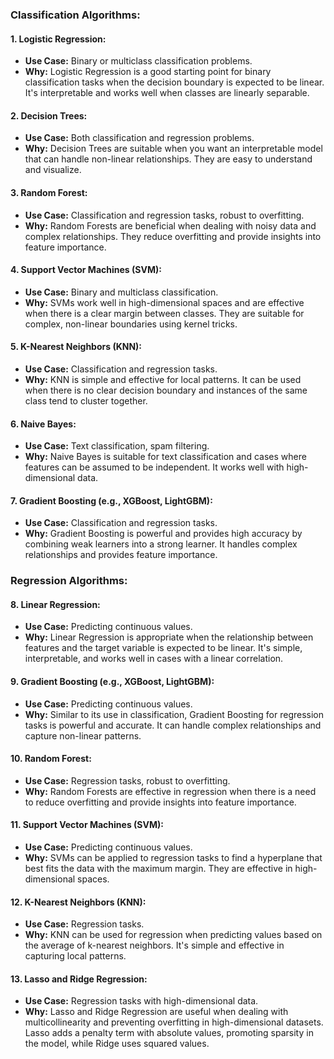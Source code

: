 ### Classification Algorithms:

#### 1. **Logistic Regression:**
   - **Use Case:** Binary or multiclass classification problems.
   - **Why:** Logistic Regression is a good starting point for binary classification tasks when the decision boundary is expected to be linear. It's interpretable and works well when classes are linearly separable.

#### 2. **Decision Trees:**
   - **Use Case:** Both classification and regression problems.
   - **Why:** Decision Trees are suitable when you want an interpretable model that can handle non-linear relationships. They are easy to understand and visualize.

#### 3. **Random Forest:**
   - **Use Case:** Classification and regression tasks, robust to overfitting.
   - **Why:** Random Forests are beneficial when dealing with noisy data and complex relationships. They reduce overfitting and provide insights into feature importance.

#### 4. **Support Vector Machines (SVM):**
   - **Use Case:** Binary and multiclass classification.
   - **Why:** SVMs work well in high-dimensional spaces and are effective when there is a clear margin between classes. They are suitable for complex, non-linear boundaries using kernel tricks.

#### 5. **K-Nearest Neighbors (KNN):**
   - **Use Case:** Classification and regression tasks.
   - **Why:** KNN is simple and effective for local patterns. It can be used when there is no clear decision boundary and instances of the same class tend to cluster together.

#### 6. **Naive Bayes:**
   - **Use Case:** Text classification, spam filtering.
   - **Why:** Naive Bayes is suitable for text classification and cases where features can be assumed to be independent. It works well with high-dimensional data.

#### 7. **Gradient Boosting (e.g., XGBoost, LightGBM):**
   - **Use Case:** Classification and regression tasks.
   - **Why:** Gradient Boosting is powerful and provides high accuracy by combining weak learners into a strong learner. It handles complex relationships and provides feature importance.

### Regression Algorithms:

#### 8. **Linear Regression:**
   - **Use Case:** Predicting continuous values.
   - **Why:** Linear Regression is appropriate when the relationship between features and the target variable is expected to be linear. It's simple, interpretable, and works well in cases with a linear correlation.

#### 9. **Gradient Boosting (e.g., XGBoost, LightGBM):**
   - **Use Case:** Predicting continuous values.
   - **Why:** Similar to its use in classification, Gradient Boosting for regression tasks is powerful and accurate. It can handle complex relationships and capture non-linear patterns.

#### 10. **Random Forest:**
   - **Use Case:** Regression tasks, robust to overfitting.
   - **Why:** Random Forests are effective in regression when there is a need to reduce overfitting and provide insights into feature importance.

#### 11. **Support Vector Machines (SVM):**
   - **Use Case:** Predicting continuous values.
   - **Why:** SVMs can be applied to regression tasks to find a hyperplane that best fits the data with the maximum margin. They are effective in high-dimensional spaces.

#### 12. **K-Nearest Neighbors (KNN):**
   - **Use Case:** Regression tasks.
   - **Why:** KNN can be used for regression when predicting values based on the average of k-nearest neighbors. It's simple and effective in capturing local patterns.

#### 13. **Lasso and Ridge Regression:**
   - **Use Case:** Regression tasks with high-dimensional data.
   - **Why:** Lasso and Ridge Regression are useful when dealing with multicollinearity and preventing overfitting in high-dimensional datasets. Lasso adds a penalty term with absolute values, promoting sparsity in the model, while Ridge uses squared values.
